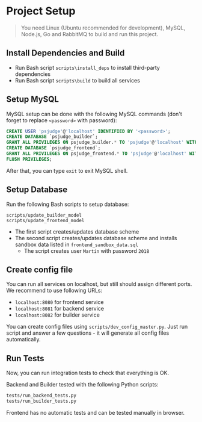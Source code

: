 # Project Setup

>You need Linux (Ubuntu recommended for development), MySQL, Node.js, Go and RabbitMQ to build and run this project.

## Install Dependencies and Build

* Run Bash script `scripts\install_deps` to install third-party dependencies
* Run Bash script `scripts\build` to build all services

## Setup MySQL

MySQL setup can be done with the following MySQL commands (don't forget to replace `<password>` with password):

```sql
CREATE USER 'psjudge'@'localhost' IDENTIFIED BY '<password>';
CREATE DATABASE `psjudge_builder`;
GRANT ALL PRIVILEGES ON psjudge_builder.* TO 'psjudge'@'localhost' WITH GRANT OPTION;
CREATE DATABASE `psjudge_frontend`;
GRANT ALL PRIVILEGES ON psjudge_frontend.* TO 'psjudge'@'localhost' WITH GRANT OPTION;
FLUSH PRIVILEGES;
```

After that, you can type `exit` to exit MySQL shell.

## Setup Database

Run the following Bash scripts to setup database:

```
scripts/update_builder_model
scripts/update_frontend_model
```

* The first script creates/updates database scheme
* The second script creates/updates database scheme and installs sandbox data listed in `frontend_sandbox_data.sql`
  * The script creates user `Martin` with password `2018`
  
## Create config file

You can run all services on localhost, but still should assign different ports. We recommend to use following URLs:

* `localhost:8080` for frontend service
* `localhost:8081` for backend service
* `localhost:8082` for builder service

You can create config files using `scripts/dev_config_master.py`. Just run script and answer a few questions - it will generate all config files automatically.

## Run Tests

Now, you can run integration tests to check that everything is OK.

Backend and Builder tested with the following Python scripts:

```bash
tests/run_backend_tests.py
tests/run_builder_tests.py
```

Frontend has no automatic tests and can be tested manually in browser.
